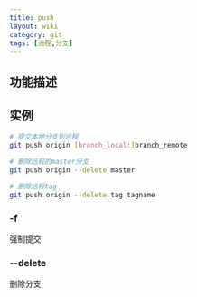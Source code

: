 ```yaml
---
title: push
layout: wiki
category: git
tags: [远程,分支]
---
```


## 功能描述

## 实例

~~~Bash
# 提交本地分支到远程
git push origin [branch_local:]branch_remote

# 删除远程的master分支
git push origin --delete master

# 删除远程tag
git push origin --delete tag tagname
~~~

### -f

强制提交

### --delete

删除分支
